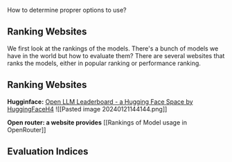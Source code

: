 How to determine proprer options to use?

## Ranking Websites
We first look at the rankings of the models. There's a bunch of models we have in the world but how to evaluate them? There are several websites that ranks the models, either in popular ranking or performance ranking.


## Ranking Websites
**Hugginface:**
[Open LLM Leaderboard - a Hugging Face Space by HuggingFaceH4](https://huggingface.co/spaces/HuggingFaceH4/open_llm_leaderboard)
![[Pasted image 20240121144144.png]]

**Open router: a website provides** 
[[Rankings of Model usage in OpenRouter]]

## Evaluation Indices



